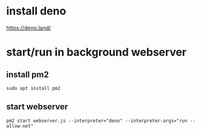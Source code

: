 # install deno 
https://deno.land/

# start/run in background webserver 
## install pm2 
```
sudo apt install pm2
```
## start webserver 
```
pm2 start webserver.js --interpreter="deno" --interpreter-args="run --allow-net" 
```